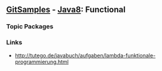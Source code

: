 ## [GitSamples](/../../tree/master) - [Java8](/../../tree/java-8): Functional

### Topic Packages


### Links
* http://tutego.de/javabuch/aufgaben/lambda-funktionale-programmierung.html

